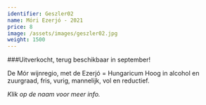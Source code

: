 ```yaml
---
identifier: Geszler02
name: Móri Ezerjó - 2021
price: 8
image: /assets/images/geszler02.jpg
weight: 1500
---
```

###Uitverkocht, terug beschikbaar in september!  


De Mór wijnregio, met de Ezerjó = Hungaricum
Hoog in alcohol en zuurgraad, fris, vurig, mannelijk, vol en reductief.

*Klik op de naam voor meer info.*
